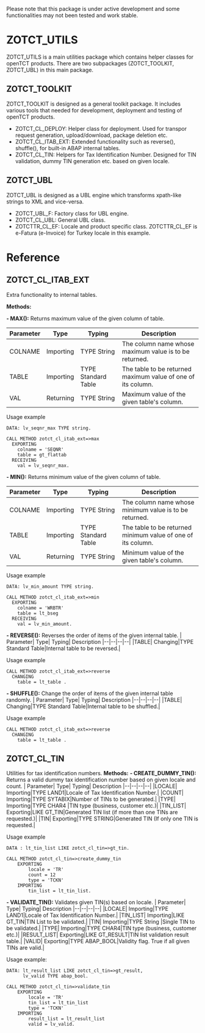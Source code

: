 
Please note that this package is under active development and some functionalities may not been tested and work stable.

# ZOTCT_UTILS
ZOTCT_UTILS is a main utilities package which contains helper classes for openTCT products. There are two subpackages (ZOTCT_TOOLKIT, ZOTCT_UBL) in this main package.

## ZOTCT_TOOLKIT
ZOTCT_TOOLKIT is designed as a general toolkit package. It includes various tools that needed for development, deployment and testing of openTCT products.

 - ZOTCT_CL_DEPLOY: Helper class for deployment. Used for transpor request generation, upload/download, package deletion etc.
 - ZOTCT_CL_ITAB_EXT: Extended functionality such as reverse(), shuffle(), for built-in ABAP internal tables. 
 - ZOTCT_CL_TIN: Helpers for Tax Identification Number. Designed for TIN validation, dummy TIN generation etc. based on given locale.

## ZOTCT_UBL
ZOTCT_UBL is designed as a UBL engine which transforms xpath-like strings to XML and vice-versa.

 - ZOTCT_UBL_F: Factory class for UBL engine.
 - ZOTCT_CL_UBL: General UBL class.
 - ZOTCTTR_CL_EF: Locale and product specific class. ZOTCTTR_CL_EF is e-Fatura (e-Invoice) for Turkey locale in this example.

# Reference

## ZOTCT_CL_ITAB_EXT
Extra functionality to internal tables.

**Methods:**

 **- MAX():** Returns maximum value of the given column of table.
 
| Parameter| Type| Typing| Description
|--|--|--|--|
|COLNAME| Importing |TYPE String|The column name whose maximum value is to be returned.|
|TABLE|Importing|TYPE Standard Table|The table to be returned maximum value of one of its column.|
|VAL|Returning|TYPE String|Maximum value of the given table's column.|

Usage example

    DATA: lv_seqnr_max TYPE string.
    
    CALL METHOD zotct_cl_itab_ext=>max  
      EXPORTING  
        colname = 'SEQNR'  
        table = gt_flattab  
      RECEIVING  
        val = lv_seqnr_max.

 **- MIN():** Returns minimum value of the given column of table.
 
| Parameter| Type| Typing| Description
|--|--|--|--|
|COLNAME| Importing |TYPE String|The column name whose minimum value is to be returned.|
|TABLE|Importing|TYPE Standard Table|The table to be returned minimum value of one of its column.|
|VAL|Returning|TYPE String|Minimum value of the given table's column.|

Usage example

    DATA: lv_min_amount TYPE string.
    
    CALL METHOD zotct_cl_itab_ext=>min  
      EXPORTING  
        colname = 'WRBTR'  
        table = lt_bseg  
      RECEIVING  
        val = lv_min_amount.

 **- REVERSE():** Reverses the order of items of the given internal table.
| Parameter| Type| Typing| Description
|--|--|--|--|
|TABLE| Changing|TYPE Standard Table|Internal table to be reversed.|

Usage example

    CALL METHOD zotct_cl_itab_ext=>reverse
      CHANGING
        table = lt_table .

 **- SHUFFLE():** Change the order of items of the given internal table randomly.
| Parameter| Type| Typing| Description
|--|--|--|--|
|TABLE| Changing|TYPE Standard Table|Internal table to be shuffled.|

Usage example

    CALL METHOD zotct_cl_itab_ext=>reverse
      CHANGING
        table = lt_table .
## ZOTCT_CL_TIN
Utilities for tax identification numbers.
**Methods:**
 **- CREATE_DUMMY_TIN():** Returns a valid dummy tax identification number based on given locale and count.
 | Parameter| Type| Typing| Description
|--|--|--|--|
|LOCALE| Importing|TYPE LAND1|Locale of Tax Identification Number.|
|COUNT| Importing|TYPE SYTABIX|Number of TINs to be generated.|
|TYPE| Importing|TYPE CHAR4 |TIN type (business, customer etc.)|
|TIN_LIST| Exporting|LIKE GT_TIN|Generated TIN list (if more than one TINs are requested.)|
|TIN| Exporting|TYPE STRING|Generated TIN (If only one TIN is requested.|

Usage example

    DATA : lt_tin_list LIKE zotct_cl_tin=>gt_tin.  
  
	CALL METHOD zotct_cl_tin=>create_dummy_tin  
		EXPORTING  
			locale = 'TR'  
			count = 12  
			type = 'TCKN'  
		IMPORTING  
			tin_list = lt_tin_list. 
 **- VALIDATE_TIN():** Validates given TIN(s) based on locale.
 | Parameter| Type| Typing| Description
|--|--|--|--|
|LOCALE| Importing|TYPE LAND1|Locale of Tax Identification Number.|
|TIN_LIST| Importing|LIKE GT_TIN|TIN List to be validated.|
|TIN| Importing|TYPE String |Single TIN to be validated.|
|TYPE| Importing|TYPE CHAR4|TIN type (business, customer etc.)|
|RESULT_LIST| Exporting|LIKE GT_RESULT|TIN list validation result table.|
|VALID| Exporting|TYPE ABAP_BOOL|Validity flag. True if all given TINs are valid.|

Usage example:

    DATA: lt_result_list LIKE zotct_cl_tin=>gt_result,  
		  lv_valid TYPE abap_bool.  
	  
	CALL METHOD zotct_cl_tin=>validate_tin  
		EXPORTING  
			locale = 'TR'  
			tin_list = lt_tin_list  
			type = 'TCKN'  
		IMPORTING  
			result_list = lt_result_list  
			valid = lv_valid.
